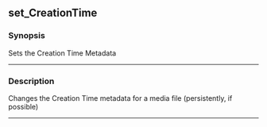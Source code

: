 set_CreationTime
----------------

### Synopsis
Sets the Creation Time Metadata

---

### Description

Changes the Creation Time metadata for a media file (persistently, if possible)

---
